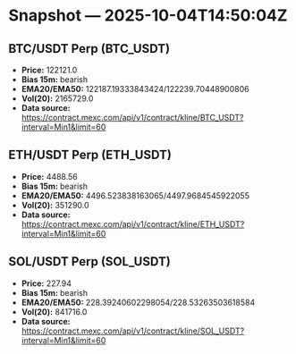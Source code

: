 # Snapshot — 2025-10-04T14:50:04Z

## BTC/USDT Perp (BTC_USDT)
- **Price:** 122121.0
- **Bias 15m:** bearish
- **EMA20/EMA50:** 122187.19333843424/122239.70448900806
- **Vol(20):** 2165729.0
- **Data source:** https://contract.mexc.com/api/v1/contract/kline/BTC_USDT?interval=Min1&limit=60

## ETH/USDT Perp (ETH_USDT)
- **Price:** 4488.56
- **Bias 15m:** bearish
- **EMA20/EMA50:** 4496.523838163065/4497.9684545922055
- **Vol(20):** 351290.0
- **Data source:** https://contract.mexc.com/api/v1/contract/kline/ETH_USDT?interval=Min1&limit=60

## SOL/USDT Perp (SOL_USDT)
- **Price:** 227.94
- **Bias 15m:** bearish
- **EMA20/EMA50:** 228.39240602298054/228.53263503618584
- **Vol(20):** 841716.0
- **Data source:** https://contract.mexc.com/api/v1/contract/kline/SOL_USDT?interval=Min1&limit=60
